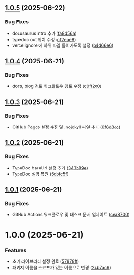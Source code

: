 ## [1.0.5](https://github.com/grapefruitgreentealoe/library-with-cursor-test/compare/v1.0.4...v1.0.5) (2025-06-22)


### Bug Fixes

* docusaurus intro 추가 ([fa8d56a](https://github.com/grapefruitgreentealoe/library-with-cursor-test/commit/fa8d56a75175c9a75d148254ac043c6ba6d83fc9))
* typedoc out 위치 수정 ([cf2eae8](https://github.com/grapefruitgreentealoe/library-with-cursor-test/commit/cf2eae8c3d3c8f77ff924cd4c2667d47e6ddbb99))
* vercelignore 에 하위 파일 들어가도록 설정 ([b4d66e6](https://github.com/grapefruitgreentealoe/library-with-cursor-test/commit/b4d66e6318bfa8aafca85d9b935d189f92f64984))

## [1.0.4](https://github.com/grapefruitgreentealoe/library-with-cursor-test/compare/v1.0.3...v1.0.4) (2025-06-21)

### Bug Fixes

- docs, blog 경로 워크플로우 경로 수정 ([c9ff2e0](https://github.com/grapefruitgreentealoe/library-with-cursor-test/commit/c9ff2e0c03bbb771ca080f9570dc5c8c7edaf074))

## [1.0.3](https://github.com/grapefruitgreentealoe/library-with-cursor-test/compare/v1.0.2...v1.0.3) (2025-06-21)

### Bug Fixes

- GitHub Pages 설정 수정 및 .nojekyll 파일 추가 ([0f6d8ce](https://github.com/grapefruitgreentealoe/library-with-cursor-test/commit/0f6d8ce265394b4886baa97198e2276990f2bc8a))

## [1.0.2](https://github.com/grapefruitgreentealoe/library-with-cursor-test/compare/v1.0.1...v1.0.2) (2025-06-21)

### Bug Fixes

- TypeDoc baseUrl 설정 추가 ([343b89e](https://github.com/grapefruitgreentealoe/library-with-cursor-test/commit/343b89e186c301e66ea378ba01210a2faef4930b))
- TypeDoc 설정 복원 ([5dbfc5f](https://github.com/grapefruitgreentealoe/library-with-cursor-test/commit/5dbfc5fdde795c35f6120c3b2a6de4e6b6a0b1d8))

## [1.0.1](https://github.com/grapefruitgreentealoe/library-with-cursor-test/compare/v1.0.0...v1.0.1) (2025-06-21)

### Bug Fixes

- GitHub Actions 워크플로우 및 태스크 문서 업데이트 ([cea8700](https://github.com/grapefruitgreentealoe/library-with-cursor-test/commit/cea8700cb2bf162bec13075ef8bbc48d234e2c0e))

# 1.0.0 (2025-06-21)

### Features

- 초기 라이브러리 설정 완료 ([57878ff](https://github.com/grapefruitgreentealoe/library-with-cursor-test/commit/57878ff9bb94958438d5e0771dcc47e1bfaaadcb))
- 패키지 이름을 스코프가 있는 이름으로 변경 ([24b7ac9](https://github.com/grapefruitgreentealoe/library-with-cursor-test/commit/24b7ac9e8bc9b04978fbad06907d6a9dfc035e34))
